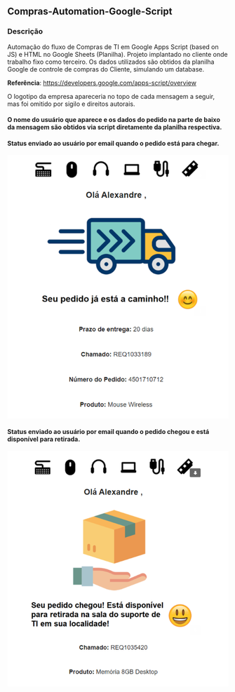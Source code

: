 ## Compras-Automation-Google-Script

### Descrição
Automação do fluxo de Compras de TI em Google Apps Script (based on JS) e HTML no Google Sheets (Planilha). Projeto implantado no cliente onde trabalho fixo como terceiro. Os dados utilizados são obtidos da planilha Google de controle de compras do Cliente, simulando um database.

**Referência**: https://developers.google.com/apps-script/overview

O logotipo da empresa apareceria no topo de cada mensagem a seguir, mas foi omitido por sigilo e direitos autorais.

#### O nome do usuário que aparece e os dados do pedido na parte de baixo da mensagem são obtidos via script diretamente da planilha respectiva.

#### Status enviado ao usuário por email quando o pedido está para chegar. 

![alt text](https://github.com/rensilver/image-repo-github/blob/main/pedidochegando-pjt-adm-compras.PNG)

#### Status enviado ao usuário por email quando o pedido chegou e está disponível para retirada.

![alt text](https://github.com/rensilver/image-repo-github/blob/main/pedidochegou-pjt-adm-compras.PNG)
